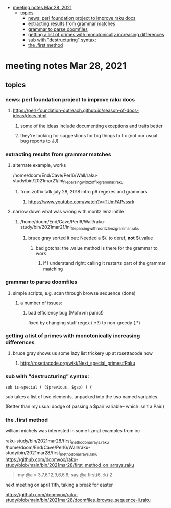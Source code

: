 - [meeting notes Mar 28, 2021](#org3b41ce6)
  - [topics](#orgebc35f1)
    - [news: perl foundation project to improve raku docs](#org9b60393)
    - [extracting results from grammar matches](#org079960e)
    - [grammar to parse doomfiles](#orgcc29fda)
    - [getting a list of primes with monotonically increasing differences](#org6e474dd)
    - [sub with "destructuring" syntax:](#org7e96e57)
    - [the .first method](#org75f10cc)


<a id="org3b41ce6"></a>

# meeting notes Mar 28, 2021


<a id="orgebc35f1"></a>

## topics


<a id="org9b60393"></a>

### news: perl foundation project to improve raku docs

1.  <https://perl-foundation-outreach.github.io/season-of-docs-ideas/docs.html>

    1.  some of the ideas include documenting exceptions and traits better
    
    2.  they're looking for suggestions for big things to fix (not our usual bug reports to JJ)


<a id="org079960e"></a>

### extracting results from grammar matches

1.  alternate example, works

    /home/doom/End/Cave/Perl6/Wall/raku-study/bin/2021mar21/ini<sub>file</sub><sub>parsing</sub><sub>with</sub><sub>zoffix</sub><sub>grammar.raku</sub>
    
    1.  from zoffix talk july 28, 2018 intro p6 regexes and grammars
    
        1.  <https://www.youtube.com/watch?v=TUmFAPvssrk>

2.  narrow down what was wrong with moritz lenz inifile

    1.  /home/doom/End/Cave/Perl6/Wall/raku-study/bin/2021mar21/ini<sub>file</sub><sub>parsing</sub><sub>with</sub><sub>moritz</sub><sub>lenz</sub><sub>grammar.raku</sub>
    
        1.  bruce gray sorted it out: Needed a $/.<value> to deref, **not** $/.value
        
            1.  bad gotcha: the .value method is there for the grammar to work
            
                1.  if I understand right: calling it restarts part of the grammar matching


<a id="orgcc29fda"></a>

### grammar to parse doomfiles

1.  simple scripts, e.g. scan through browse sequence (done)

    1.  a number of issues:
    
        1.  bad efficiency bug (Mohrvm panic!)
        
            fixed by changing stuff regex (.\*?) to non-greedy (.\*)


<a id="org6e474dd"></a>

### getting a list of primes with monotonically increasing differences

1.  bruce gray shows us some lazy list trickery up at rosettacode now

    1.  <http://rosettacode.org/wiki/Next_special_primes#Raku>


<a id="org7e96e57"></a>

### sub with "destructuring" syntax:

```perl6-mode
sub is-special ( ($previous, $gap) ) {
```

sub takes a list of two elements, unpacked into the two named variables.

(Better than my usual dodge of passing a $pair variable&#x2013; which isn't a Pair.)


<a id="org75f10cc"></a>

### the .first method

william michels was interested in some lizmat examples from irc

raku-study/bin/2021mar28/first<sub>method</sub><sub>on</sub><sub>arrays.raku</sub> /home/doom/End/Cave/Perl6/Wall/raku-study/bin/2021mar28/first<sub>method</sub><sub>on</sub><sub>arrays.raku</sub> <https://github.com/doomvox/raku-study/blob/main/bin/2021mar28/first_method_on_arrays.raku>

> my @a = 3,7,6,12,9,6,6,6; say @a.first(6, :k) 2

next meeting on april 11th, taking a break for easter

<https://github.com/doomvox/raku-study/blob/main/bin/2021mar28/doomfiles_browse_sequence-ii.raku>
